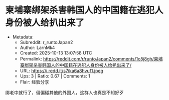 # 柬埔寨绑架杀害韩国人的中国籍在逃犯人身份被人给扒出来了

- Metadata:
  - Subreddit: r_runtoJapan2
  - Author: LarnMk4
  - Created: 2025-10-13 13:07:58 UTC
  - Permalink: https://reddit.com/r/runtoJapan2/comments/1o5j8gh/柬埔寨绑架杀害韩国人的中国籍在逃犯人身份被人给扒出来了/
  - URL: https://i.redd.it/s7ika6a8hvuf1.jpeg
  - Ups: 3 | Ratio: 0.67 | Comments: 1
  - Flair: 经验分享


绑老中就行了，偏偏碰其他的外国人，这群人也真是不知好歹

